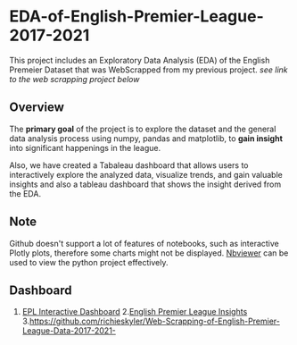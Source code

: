 # EDA-of-English-Premier-League-2017-2021
This project includes an Exploratory Data Analysis (EDA) of the English Premeier Dataset that was WebScrapped from my previous project. <i> see link to the web scrapping project below</i>

## Overview

The <b>primary goal</b> of the project is to explore the dataset and the general data analysis process using numpy, pandas and matplotlib, to <b>gain insight</b> into significant happenings in the league. 


Also, we have created a Tabaleau dashboard that allows users to interactively explore the analyzed data, visualize trends, and gain valuable insights and also a tableau dashboard that shows the insight derived from the EDA.

## Note
Github doesn't support a lot of features of notebooks, such as interactive Plotly plots, therefore some charts might not be displayed. <a href="https://nbviewer.org/">Nbviewer</a> can be used to view the python project effectively. 
 

## Dashboard

1. <a href="https://public.tableau.com/app/profile/richard.oloyede/viz/EnglishPemierLeague2017-2021Dashboard/Dashboard4">EPL Interactive Dashboard</a>
2.<a href="https://public.tableau.com/app/profile/richard.oloyede/viz/EnglishPremierLeague2017-2021EDAInsightsEPL/Dashboard2?publish=yes">English Premier League Insights</a>
3.https://github.com/richieskyler/Web-Scrapping-of-English-Premier-League-Data-2017-2021-
